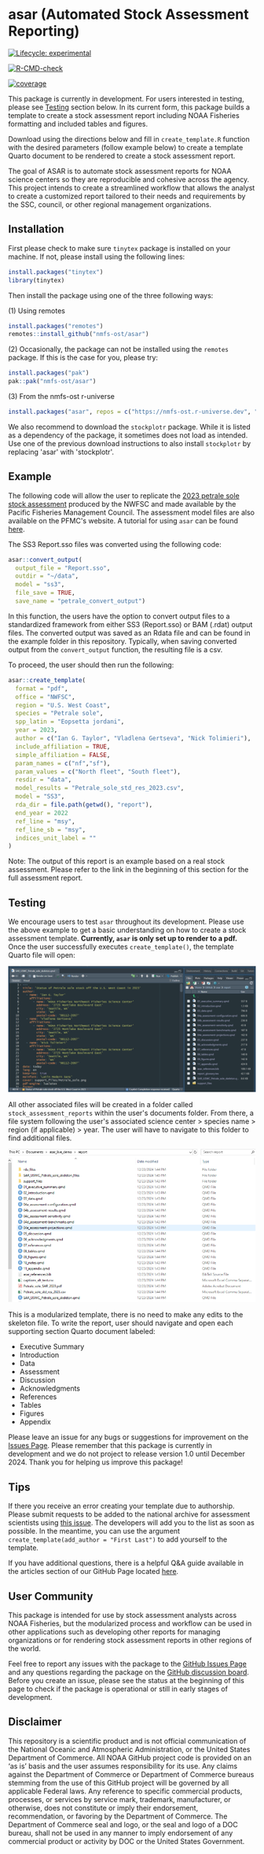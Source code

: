 
# asar (Automated Stock Assessment Reporting)

<!-- badges: start -->
[![Lifecycle: experimental](https://img.shields.io/badge/lifecycle-experimental-orange.svg)](https://lifecycle.r-lib.org/articles/stages.html#experimental)

[![R-CMD-check](https://github.com/nmfs-ost/asar/actions/workflows/call-r-cmd-check.yml/badge.svg)](https://github.com/nmfs-ost/asar/actions/workflows/call-r-cmd-check.yml)

[![coverage](https://img.shields.io/endpoint?url=https://raw.githubusercontent.com/nmfs-ost/asar/refs/heads/badges/coverage-badge.json)](https://github.com/nmfs-ost/asar/tree/badges)
<!-- badges: end -->

This package is currently in development. For users interested in testing, please see [Testing](#-testing-section) section below. In its current form, this package builds a  template to create a stock assessment report including NOAA Fisheries formatting and included tables and figures.

Download using the directions below and fill in `create_template.R` function with the desired parameters (follow example below) to create a template Quarto document to be rendered to create a stock assessment report.


The goal of ASAR is to automate stock assessment reports for NOAA science centers so they are reproducible and cohesive across the agency. This project intends to create a streamlined workflow that allows the analyst to create a customized report tailored to their needs and requirements by the SSC, council, or other regional management organizations. 

## Installation

First please check to make sure `tinytex` package is installed on your machine. If not, please install using the following lines:

```r
install.packages("tinytex")
library(tinytex)

```
Then install the package using one of the three following ways:

(1) Using remotes

```r
install.packages("remotes")
remotes::install_github("nmfs-ost/asar")
```

(2) Occasionally, the package can not be installed using the `remotes` package. If this is the case for you, please try:

```r
install.packages("pak")
pak::pak("nmfs-ost/asar")
```
(3) From the nmfs-ost r-universe

```r
install.packages("asar", repos = c("https://nmfs-ost.r-universe.dev", "https://cloud.r-project.org"))
```

We also recommend to download the `stockplotr` package. While it is listed as a dependency of the package, it sometimes does not load as intended. Use one of the previous download instructions to also install `stockplotr` by replacing 'asar' with 'stockplotr'.

## Example

The following code will allow the user to replicate the [2023 petrale sole stock assessment](https://www.pcouncil.org/documents/2024/02/status-of-petrale-sole-eopsetta-jordanialong-the-u-s-west-coast-in-2023.pdf/) produced by the NWFSC and made available by the Pacific Fisheries Management Council. The assessment model files are also available on the PFMC's website. A tutorial for using `asar` can be found [here](https://connect.fisheries.noaa.gov/asar_tutorial/).

The SS3 Report.sso files was converted using the following code:

```r
asar::convert_output(
  output_file = "Report.sso",
  outdir = "~/data",
  model = "ss3",
  file_save = TRUE,
  save_name = "petrale_convert_output")
```

In this function, the users have the option to convert output files to a standardized framework from either SS3 (Report.sso) or BAM (.rdat) output files. The converted output was saved as an Rdata file and can be found in the example folder in this repository. Typically, when saving converted output from the `convert_output` function, the resulting file is a csv.

To proceed, the user should then run the following:

```r
asar::create_template(
  format = "pdf",
  office = "NWFSC",
  region = "U.S. West Coast",
  species = "Petrale sole",
  spp_latin = "Eopsetta jordani",
  year = 2023,
  author = c("Ian G. Taylor", "Vladlena Gertseva", "Nick Tolimieri"),
  include_affiliation = TRUE,
  simple_affiliation = FALSE,
  param_names = c("nf","sf"),
  param_values = c("North fleet", "South fleet"),
  resdir = "data",
  model_results = "Petrale_sole_std_res_2023.csv",
  model = "SS3",
  rda_dir = file.path(getwd(), "report"),
  end_year = 2022
  ref_line = "msy",
  ref_line_sb = "msy",
  indices_unit_label = ""
)
```

Note: The output of this report is an example based on a real stock assessment. Please refer to the link in the beginning of this section for the full assessment report. 

## Testing

We encourage users to test `asar` throughout its development. Please use the above example to get a basic understanding on how to create a stock assessment template. **Currently, `asar` is only set up to render to a pdf.** Once the user successfully executes `create_template()`, the template Quarto file will open:

![](man/figures/example_pop-up.PNG)

All other associated files will be created in a folder called `stock_assessment_reports` within the user's documents folder. From there, a file system following the user's associated science center > species name > region (if applicable) > year. The user will have to navigate to this folder to find additional files.

![](man/figures/example_file_system.PNG)

This is a modularized template, there is no need to make any edits to the skeleton file. To write the report, user should navigate and open each supporting section Quarto document labeled:

-   Executive Summary
-   Introduction
-   Data
-   Assessment
-   Discussion
-   Acknowledgments
-   References
-   Tables
-   Figures 
-   Appendix

Please leave an issue for any bugs or suggestions for improvement on the [Issues Page](https://github.com/Schiano-NOAA/ASAR/issues). Please remember that this package is currently in development and we do not project to release version 1.0 until December 2024. Thank you for helping us improve this package!

## Tips

If there you receive an error creating your template due to authorship. Please submit requests to be added to the national archive for assessment scientists using [this issue](https://github.com/nmfs-ost/asar/issues/19). The developers will add you to the list as soon as possible. In the meantime, you can use the argument `create_template(add_author = "First Last")` to add yourself to the template. 

If you have additional questions, there is a helpful Q&A guide available in the articles section of our GitHub Page located [here](https://nmfs-ost.github.io/asar/articles/faqs.html).

## User Community

This package is intended for use by stock assessment analysts across NOAA Fisheries, but the modularized process and workflow can be used in other applications such as developing other reports for managing organizations or for rendering stock assessment reports in other regions of the world.

Feel free to report any issues with the package to the [GitHub Issues Page](https://github.com/nmfs-ost/asar/issues) and any questions regarding the package on the [GitHub discussion board](https://github.com/nmfs-ost/asar/discussions). Before you create an issue, please see the status at the beginning of this page to check if the package is operational or still in early stages of development.


## Disclaimer

This repository is a scientific product and is not official communication of the National Oceanic and Atmospheric Administration, or the United States Department of Commerce. All NOAA GitHub project code is provided on an ‘as is’ basis and the user assumes responsibility for its use. Any claims against the Department of Commerce or Department of Commerce bureaus stemming from the use of this GitHub project will be governed by all applicable Federal laws. Any reference to specific commercial products, processes, or services by service mark, trademark, manufacturer, or otherwise, does not constitute or imply their endorsement, recommendation, or favoring by the Department of Commerce. The Department of Commerce seal and logo, or the seal and logo of a DOC bureau, shall not be used in any manner to imply endorsement of any commercial product or activity by DOC or the United States Government.
